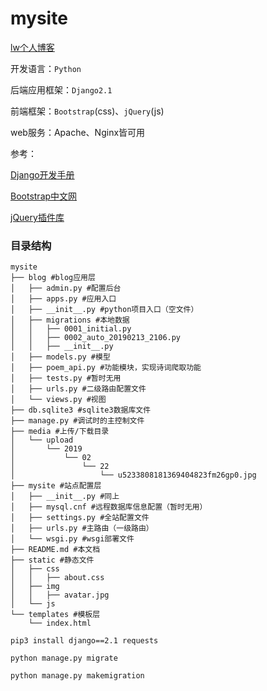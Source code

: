 # mysite

[lw个人博客](http://148.70.69.254/)

开发语言：`Python`

后端应用框架：`Django2.1`

前端框架：`Bootstrap`(css)、`jQuery`(js)

web服务：Apache、Nginx皆可用

参考：

[Django开发手册](https://docs.djangoproject.com/en/2.1/)

[Bootstrap中文网](http://www.bootcss.com/)

[jQuery插件库](http://www.jq22.com/)

### 目录结构

```shell
mysite
├── blog #blog应用层
│   ├── admin.py #配置后台
│   ├── apps.py #应用入口
│   ├── __init__.py #python项目入口（空文件）
│   ├── migrations #本地数据
│   │   ├── 0001_initial.py 
│   │   ├── 0002_auto_20190213_2106.py 
│   │   ├── __init__.py
│   ├── models.py #模型
│   ├── poem_api.py #功能模块，实现诗词爬取功能
│   ├── tests.py #暂时无用
│   ├── urls.py #二级路由配置文件
│   └── views.py #视图
├── db.sqlite3 #sqlite3数据库文件
├── manage.py #调试时的主控制文件
├── media #上传/下载目录
│   └── upload
│       └── 2019
│           └── 02
│               └── 22
│                   └── u5233808181369404823fm26gp0.jpg
├── mysite #站点配置层
│   ├── __init__.py #同上
│   ├── mysql.cnf #远程数据库信息配置（暂时无用）
│   ├── settings.py #全站配置文件
│   ├── urls.py #主路由（一级路由）
│   └── wsgi.py #wsgi部署文件
├── README.md #本文档
├── static #静态文件
│   ├── css
│   │   ├── about.css
│   ├── img
│   │   ├── avatar.jpg
│   └── js
└── templates #模板层
    └── index.html
```
`pip3 install django==2.1 requests`


`python manage.py migrate `

`python manage.py makemigration`



